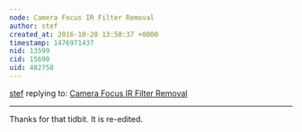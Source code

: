 ```yaml
---
node: Camera Focus IR Filter Removal
author: stef
created_at: 2016-10-20 13:50:37 +0000
timestamp: 1476971437
nid: 13599
cid: 15690
uid: 482758
---
```




[stef](../profile/stef) replying to: [Camera Focus IR Filter Removal](../notes/stef/10-19-2016/plab-spec-3-updated-camera-focus-ir-filter)

----
Thanks for that tidbit. It is re-edited.
